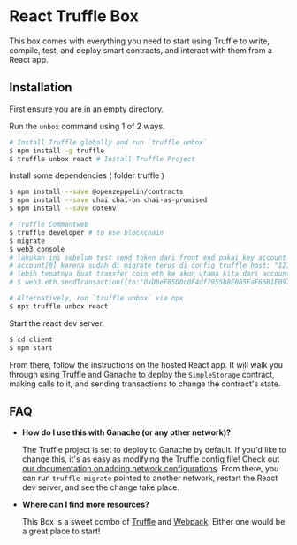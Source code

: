 # React Truffle Box

This box comes with everything you need to start using Truffle to write, compile, test, and deploy smart contracts, and interact with them from a React app.

## Installation

First ensure you are in an empty directory.

Run the `unbox` command using 1 of 2 ways.

```sh
# Install Truffle globally and run `truffle unbox`
$ npm install -g truffle
$ truffle unbox react # Install Truffle Project
```

Install some dependencies ( folder truffle )

```sh
$ npm install --save @openzeppelin/contracts
$ npm install --save chai chai-bn chai-as-promised  
$ npm install --save dotenv
```

```sh
# Truffle Commantweb
$ truffle developer # to use blockchain
$ migrate 
$ web3 console 
# lakukan ini sebelum test send token dari front end pakai key account sendiri
# account[0] karena sudah di migrate terus di config truffle host: "127.0.0.1", dan network id ganache jadi accoundnya banyak
# lebih tepatnya buat transfer coin eth ke akun utama kita dari accountS[0] akun ganache
# $ web3.eth.sendTransaction({to:"0xD8eF85D0c0F4df7955b8E085FaF66B1EB974eA73", from:accountS[0], value: web3.utils.toWei("2", "ether")})
```

```sh
# Alternatively, run `truffle unbox` via npx
$ npx truffle unbox react
```

Start the react dev server.

```sh
$ cd client
$ npm start
```

From there, follow the instructions on the hosted React app. It will walk you through using Truffle and Ganache to deploy the `SimpleStorage` contract, making calls to it, and sending transactions to change the contract's state.

## FAQ

- __How do I use this with Ganache (or any other network)?__

  The Truffle project is set to deploy to Ganache by default. If you'd like to change this, it's as easy as modifying the Truffle config file! Check out [our documentation on adding network configurations](https://trufflesuite.com/docs/truffle/reference/configuration/#networks). From there, you can run `truffle migrate` pointed to another network, restart the React dev server, and see the change take place.

- __Where can I find more resources?__

  This Box is a sweet combo of [Truffle](https://trufflesuite.com) and [Webpack](https://webpack.js.org). Either one would be a great place to start!
